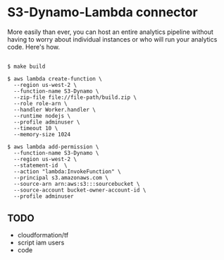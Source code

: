 
# S3-Dynamo-Lambda connector

More easily than ever, you can host an entire analytics pipeline without having to worry about individual instances or who will run your analytics code. Here's how.

##

    $ make build

    $ aws lambda create-function \
      --region us-west-2 \
      --function-name S3-Dynamo \
      --zip-file file://file-path/build.zip \
      --role role-arn \
      --handler Worker.handler \
      --runtime nodejs \
      --profile adminuser \
      --timeout 10 \
      --memory-size 1024

    $ aws lambda add-permission \
      --function-name S3-Dynamo \
      --region us-west-2 \
      --statement-id  \
      --action "lambda:InvokeFunction" \
      --principal s3.amazonaws.com \
      --source-arn arn:aws:s3:::sourcebucket \
      --source-account bucket-owner-account-id \
      --profile adminuser

## TODO

 - cloudformation/tf
 - script iam users
 - code
